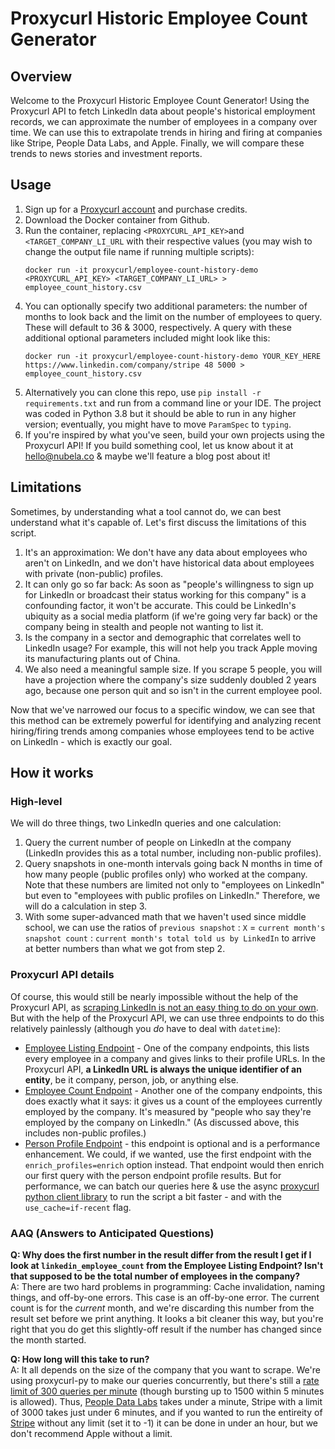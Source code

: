 # Proxycurl Historic Employee Count Generator

## Overview

Welcome to the Proxycurl Historic Employee Count Generator! Using the Proxycurl API to fetch LinkedIn data about people's historical employment records, we can approximate the number of employees in a company over time. We can use this to extrapolate trends in hiring and firing at companies like Stripe, People Data Labs, and Apple. Finally, we will compare these trends to news stories and investment reports.

## Usage

1. Sign up for a [Proxycurl account](https://nubela.co/proxycurl/) and purchase credits.
2. Download the Docker container from Github.
3. Run the container, replacing `<PROXYCURL_API_KEY>`and `<TARGET_COMPANY_LI_URL` with their respective values (you may wish to change the output file name if running multiple scripts):
     ```
    docker run -it proxycurl/employee-count-history-demo <PROXYCURL_API_KEY> <TARGET_COMPANY_LI_URL> > employee_count_history.csv
    ```
4. You can optionally specify two additional parameters: the number of months to look back and the limit on the number of employees to query. These will default to 36 & 3000, respectively. A query with these additional optional parameters included might look like this:
     ```
    docker run -it proxycurl/employee-count-history-demo YOUR_KEY_HERE https://www.linkedin.com/company/stripe 48 5000 > employee_count_history.csv
    ```
5. Alternatively you can clone this repo, use `pip install -r requirements.txt` and run from a command line or your IDE. The project was coded in Python 3.8 but it should be able to run in any higher version; eventually, you might have to move `ParamSpec` to `typing`.
6. If you're inspired by what you've seen, build your own projects using the Proxycurl API! If you build something cool, let us know about it at hello@nubela.co & maybe we'll feature a blog post about it!

## Limitations

Sometimes, by understanding what a tool cannot do, we can best understand what it's capable of. Let's first discuss the limitations of this script.

1. It's an approximation: We don't have any data about employees who aren't on LinkedIn, and we don't have historical data about employees with private (non-public) profiles.
2. It can only go so far back: As soon as "people's willingness to sign up for LinkedIn or broadcast their status working for this company" is a confounding factor, it won't be accurate. This could be LinkedIn's ubiquity as a social media platform (if we're going very far back) or the company being in stealth and people not wanting to list it.
3. Is the company in a sector and demographic that correlates well to LinkedIn usage? For example, this will not help you track Apple moving its manufacturing plants out of China.
4. We also need a meaningful sample size. If you scrape 5 people, you will have a projection where the company's size suddenly doubled 2 years ago, because one person quit and so isn't in the current employee pool.

Now that we've narrowed our focus to a specific window, we can see that this method can be extremely powerful for identifying and analyzing recent hiring/firing trends among companies whose employees tend to be active on LinkedIn - which is exactly our goal.

## How it works

### High-level
We will do three things, two LinkedIn queries and one calculation:

1. Query the current number of people on LinkedIn at the company (LinkedIn provides this as a total number, including non-public profiles).
2. Query snapshots in one-month intervals going back N months in time of how many people (public profiles only) who worked at the company. Note that these numbers are limited not only to "employees on LinkedIn" but even to "employees with public profiles on LinkedIn." Therefore, we will do a calculation in step 3.
3. With some super-advanced math that we haven't used since middle school, we can use the ratios of `previous snapshot` : `X` = `current month's snapshot count` : `current month's total told us by LinkedIn` to arrive at better numbers than what we got from step 2.

### Proxycurl API details

Of course, this would still be nearly impossible without the help of the Proxycurl API, as [scraping LinkedIn is not an easy thing to do on your own](https://nubela.co/blog/tutorial-how-to-build-your-own-linkedin-profile-scraper-2020/). But with the help of the Proxycurl API, we can use three endpoints to do this relatively painlessly (although you *do* have to deal with `datetime`):

* [Employee Listing Endpoint](https://nubela.co/proxycurl/docs#company-api-employee-listing-endpoint) - One of the company endpoints, this lists every employee in a company and gives links to their profile URLs. In the Proxycurl API, **a LinkedIn URL is always the unique identifier of an entity**, be it company, person, job, or anything else.
* [Employee Count Endpoint](https://nubela.co/proxycurl/docs#company-api-employee-count-endpoint) - Another one of the company endpoints, this does exactly what it says: it gives us a count of the employees currently employed by the company. It's measured by "people who say they're employed by the company on LinkedIn." (As discussed above, this includes non-public profiles.)
* [Person Profile Endpoint](https://nubela.co/proxycurl/docs#people-api-person-profile-endpoint) - this endpoint is optional and is a performance enhancement. We could, if we wanted, use the first endpoint with the `enrich_profiles=enrich` option instead. That endpoint would then enrich our first query with the person endpoint profile results. But for performance, we can batch our queries here & use the async [proxycurl python client library](https://pypi.org/project/proxycurl-py/) to run the script a bit faster - and with the `use_cache=if-recent` flag.

### AAQ (Answers to Anticipated Questions)

**Q: Why does the first number in the result differ from the result I get if I look at `linkedin_employee_count` from the Employee Listing Endpoint? Isn't that supposed to be the total number of employees in the company?**  
A: There are two hard problems in programming: Cache invalidation, naming things, and off-by-one errors. This case is an off-by-one error. The current count is for the *current* month, and we're discarding this number from the result set before we print anything. It looks a bit cleaner this way, but you're right that you do get this slightly-off result if the number has changed since the month started.

**Q: How long will this take to run?**  
A: It all depends on the size of the company that you want to scrape. We're using proxycurl-py to make our queries concurrently, but there's still a [rate limit of 300 queries per minute](https://nubela.co/proxycurl/docs#overview-rate-limit) (though bursting up to 1500 within 5 minutes is allowed). Thus, [People Data Labs](https://www.linkedin.com/company/peopledatalabs/) takes under a minute, Stripe with a limit of 3000 takes just under 6 minutes, and if you wanted to run the entireity of [Stripe](https://www.linkedin.com/company/stripe/) without any limit (set it to -1) it can be done in under an hour, but we don't recommend Apple without a limit.